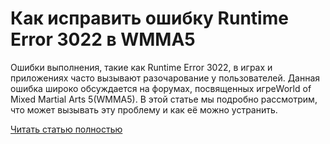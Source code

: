 # Как исправить ошибку Runtime Error 3022 в WMMA5



Ошибки выполнения, такие как Runtime Error 3022, в играх и приложениях часто вызывают разочарование у пользователей. Данная ошибка широко обсуждается на форумах, посвященных игреWorld of Mixed Martial Arts 5(WMMA5). В этой статье мы подробно рассмотрим, что может вызывать эту проблему и как её можно устранить.

[Читать статью полностью](https://xyberbara.com/gaming/3022-wmma5/)
